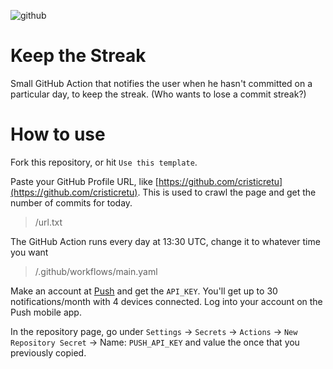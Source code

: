 ![github](https://user-images.githubusercontent.com/45521157/161111388-20e0a0b2-fb3e-4ec9-a8e5-2c890d68bf0b.png)
# Keep the Streak
Small GitHub Action that notifies the user when he hasn't committed on a particular day, to keep the streak. (Who wants to lose a commit streak?)

# How to use
Fork this repository, or hit `Use this template`.

Paste your GitHub Profile URL, like [https://github.com/cristicretu](https://github.com/cristicretu). This is used to crawl the page and get the number of commits for today.
> /url.txt

The GitHub Action runs every day at 13:30 UTC, change it to whatever time you want
> /.github/workflows/main.yaml

Make an account at [Push](https://push.techulus.com) and get the `API_KEY`. You'll get up to 30 notifications/month with 4 devices connected. 
Log into your account on the Push mobile app.

In the repository page, go under `Settings` -> `Secrets` -> `Actions` -> `New Repository Secret` -> Name: `PUSH_API_KEY` and value the once that you previously copied.
